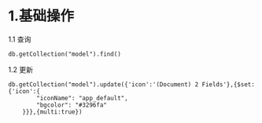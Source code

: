 # 1.基础操作

1.1 查询

```text
db.getCollection("model").find()
```

1.2 更新

```text
db.getCollection("model").update({'icon':'(Document) 2 Fields'},{$set:{'icon':{
        "iconName": "app_default",
        "bgcolor": "#3296fa"
    }}},{multi:true})
```
